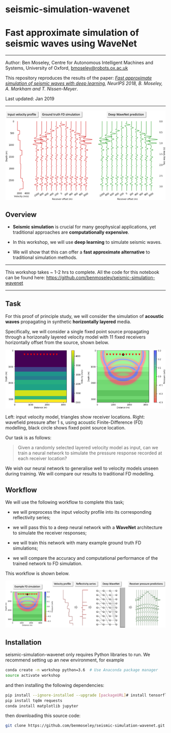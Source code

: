 # seismic-simulation-wavenet

# Fast approximate simulation of seismic waves using WaveNet

---

Author: Ben Moseley, Centre for Autonomous Intelligent Machines and Systems, University of Oxford, bmoseley@robots.ox.ac.uk 

This repository reproduces the results of the paper: *[Fast approximate simulation of seismic waves with deep learning](https://arxiv.org/abs/1807.06873), NeurIPS 2018, B. Moseley, A. Markham and T. Nissen-Meyer*.

Last updated: Jan 2019

---

<img src="figures/header.png" width="600">


## Overview

- **Seismic simulation** is crucial for many geophysical applications, yet traditional approaches are **computationally expensive**.

- In this workshop, we will use **deep learning** to simulate seismic waves.

- We will show that this can offer a **fast approximate alternative** to traditional simulation methods.

---

This workshop takes ~ 1-2 hrs to complete. All the code for this notebook can be found here: https://github.com/benmoseley/seismic-simulation-wavenet

---

## Task

For this proof of principle study, we will consider the simulation of **acoustic waves** propagating in synthetic **horizontally layered** media.

Specifically, we will consider a single fixed point source propagating through a horizonally layered velocity model with 11 fixed receivers horizontally offset from the source, shown below.

<img src="figures/example_simulation.png" width="600"><!---include "" for proper github rendering-->

Left: input velocity model, triangles show receiver locations. Right: wavefield pressure after 1 s, using acoustic Finite-Difference (FD) modelling,  black circle shows fixed point source location.

Our task is as follows:

> Given a randomly selected layered velocity model as input, can we train a neural network to simulate the pressure response recorded at each receiver location?

We wish our neural network to generalise well to velocity models unseen during training. We will compare our results to traditional FD modelling.


## Workflow

We will use the following workflow to complete this task;

- we will preprocess the input velocity profile into its corresponding reflectivity series;

- we will pass this to a deep neural network with a **WaveNet** architecture to simulate the receiver responses;

- we will train this network with many example ground truth FD simulations;

- we will compare the accuracy and computational performance of the trained network to FD simulation.

This workflow is shown below.

<img src="figures/workflow.png" width="850">


## Installation

seismic-simulation-wavenet only requires Python libraries to run. We recommend setting up an new environment, for example
```bash
conda create -n workshop python=3.6  # Use Anaconda package manager
source activate workshop
```
and then installing the following dependencies:
```bash
pip install --ignore-installed --upgrade [packageURL]# install tensorflow (get packageURL from https://www.tensorflow.org/install/pip, see tensorflow website for details)
pip install tqdm requests
conda install matplotlib jupyter
```

then downloading this source code:

```bash
git clone https://github.com/benmoseley/seismic-simulation-wavenet.git
```

